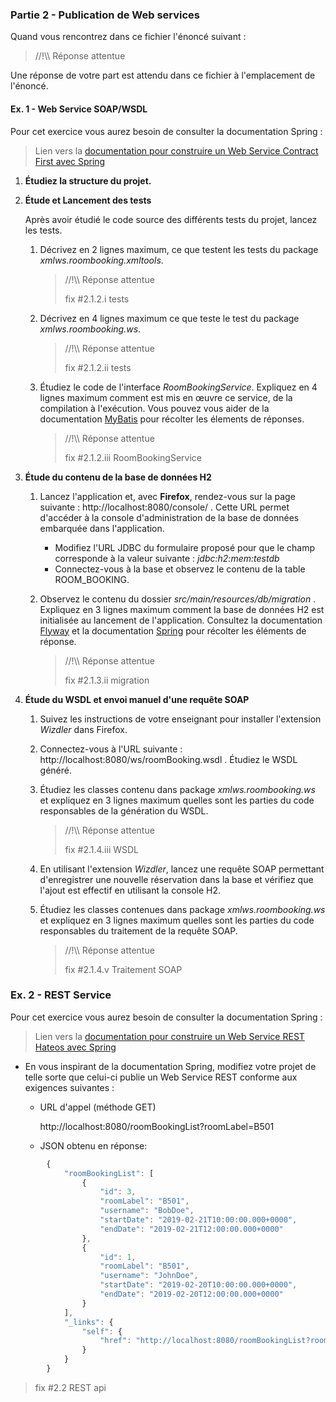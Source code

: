 ### Partie 2 - Publication de Web services

Quand vous rencontrez dans ce fichier l'énoncé suivant :
> //!\\\ Réponse attentue

Une réponse de votre part est attendu dans ce fichier à l'emplacement de l'énoncé.

#### Ex. 1 - Web Service SOAP/WSDL

Pour cet exercice vous aurez besoin de consulter la documentation Spring :
> Lien vers la [documentation pour construire un Web Service Contract First avec Spring](https://docs.spring.io/spring-ws/docs/3.0.6.RELEASE/reference/#tutorial)


1. **Étudiez la structure du projet.**

2. **Étude et Lancement des tests**
    
    Après avoir étudié le code source des différents tests du projet, lancez les tests.
    
    1. Décrivez en 2 lignes maximum, ce que testent les tests du package _xmlws.roombooking.xmltools_.
      
        > //!\\\ Réponse attentue
        >
        > fix #2.1.2.i tests
      
    2. Décrivez en 4 lignes maximum ce que teste le test du package _xmlws.roombooking.ws_.
     
        > //!\\\ Réponse attentue
        >
        > fix #2.1.2.ii tests
        
    3. Étudiez le code de l'interface _RoomBookingService_. Expliquez en 4 lignes maximum comment est mis en œuvre ce service, de la compilation à l'exécution.
    Vous pouvez vous aider de la documentation [MyBatis](http://www.mybatis.org/mybatis-3/index.html) pour récolter les élements de réponses.

        > //!\\\ Réponse attentue
        >
        > fix #2.1.2.iii RoomBookingService
       
3. **Étude du contenu de la base de données H2**

    1. Lancez l'application et, avec **Firefox**, rendez-vous sur la page suivante : http://localhost:8080/console/ .
    Cette URL permet d'accéder à la console d'administration de la base de données embarquée dans l'application.
        
        - Modifiez l'URL JDBC du formulaire proposé pour que le champ corresponde à la valeur suivante : _jdbc:h2:mem:testdb_
        - Connectez-vous à la base et observez le contenu de la table ROOM_BOOKING.
        
    2. Observez le contenu du dossier _src/main/resources/db/migration_ . Expliquez en 3 lignes maximum comment la base de données H2 est initialisée au lancement de l'application.
    Consultez la documentation [Flyway](https://flywaydb.org/) et la documentation [Spring](https://docs.spring.io/spring-boot/docs/current/reference/html/howto-database-initialization.html) pour récolter les éléments de réponse.

       > //!\\\ Réponse attentue
       >
       > fix #2.1.3.ii migration
       
4. **Étude du WSDL et envoi manuel d'une requête SOAP**

    1. Suivez les instructions de votre enseignant pour installer l'extension _Wizdler_ dans Firefox.
    2. Connectez-vous à l'URL suivante : http://localhost:8080/ws/roomBooking.wsdl .
    Étudiez le WSDL généré.
    3. Étudiez les classes contenu dans package _xmlws.roombooking.ws_ et expliquez en 3 lignes maximum quelles sont les parties du code
    responsables de la génération du WSDL.

       > //!\\\ Réponse attentue
       >
       > fix #2.1.4.iii WSDL
       
    4. En utilisant l'extension _Wizdler_, lancez une requête SOAP permettant d'enregistrer une nouvelle réservation dans la base et 
    vérifiez que l'ajout est effectif en utilisant la console H2.
    5. Étudiez les classes contenues dans package _xmlws.roombooking.ws_ et expliquez en 3 lignes maximum quelles sont les parties du code
       responsables du traitement de la requête SOAP.

       > //!\\\ Réponse attentue
       >
       > fix #2.1.4.v Traitement SOAP

### Ex. 2 - REST Service

Pour cet exercice vous aurez besoin de consulter la documentation Spring :

> Lien vers la [documentation pour construire un Web Service REST Hateos avec Spring](https://spring.io/guides/gs/rest-hateoas/)

- En vous inspirant de la documentation Spring, modifiez votre projet de telle sorte que celui-ci publie un Web Service REST conforme aux exigences suivantes :

    - URL d'appel (méthode GET)
    
        http://localhost:8080/roomBookingList?roomLabel=B501

    - JSON obtenu en réponse:
    
```javascript
        {
            "roomBookingList": [
                {
                    "id": 3,
                    "roomLabel": "B501",
                    "username": "BobDoe",
                    "startDate": "2019-02-21T10:00:00.000+0000",
                    "endDate": "2019-02-21T12:00:00.000+0000"
                },
                {
                    "id": 1,
                    "roomLabel": "B501",
                    "username": "JohnDoe",
                    "startDate": "2019-02-20T10:00:00.000+0000",
                    "endDate": "2019-02-20T12:00:00.000+0000"
                }
            ],
            "_links": {
                "self": {
                    "href": "http://localhost:8080/roomBookingList?roomLabel=B501"
                }
            }
        }
 ```
 
   > fix #2.2 REST api

